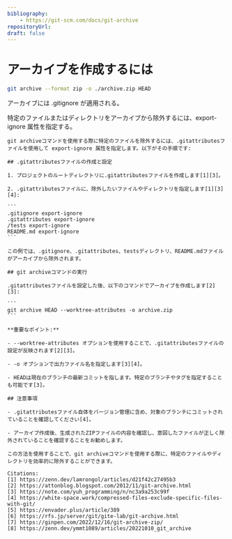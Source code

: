 ```yaml
---
bibliography: 
    - https://git-scm.com/docs/git-archive
repositoryUrl:
draft: false
---
```


# アーカイブを作成するには

```bash
git archive --format zip -o ./archive.zip HEAD
```

アーカイブには .gitignore が適用される。

特定のファイルまたはディレクトリをアーカイブから除外するには、export-ignore 属性を指定する。

    git archiveコマンドを使用する際に特定のファイルを除外するには、.gitattributesファイルを使用して export-ignore 属性を指定します。以下がその手順です:

    ## .gitattributesファイルの作成と設定

    1. プロジェクトのルートディレクトリに.gitattributesファイルを作成します[1][3]。

    2. .gitattributesファイルに、除外したいファイルやディレクトリを指定します[1][3][4]:

    ```
    .gitignore export-ignore
    .gitattributes export-ignore
    /tests export-ignore
    README.md export-ignore
    ```

    この例では、.gitignore、.gitattributes、testsディレクトリ、README.mdファイルがアーカイブから除外されます。

    ## git archiveコマンドの実行

    .gitattributesファイルを設定した後、以下のコマンドでアーカイブを作成します[2][3]:

    ```
    git archive HEAD --worktree-attributes -o archive.zip
    ```

    **重要なポイント:**

    - --worktree-attributes オプションを使用することで、.gitattributesファイルの設定が反映されます[2][3]。

    - -o オプションで出力ファイル名を指定します[3][4]。

    - HEADは現在のブランチの最新コミットを指します。特定のブランチやタグを指定することも可能です[3]。

    ## 注意事項

    - .gitattributesファイル自体をバージョン管理に含め、対象のブランチにコミットされていることを確認してください[4]。

    - アーカイブ作成後、生成されたZIPファイルの内容を確認し、意図したファイルが正しく除外されていることを確認することをお勧めします。

    この方法を使用することで、git archiveコマンドを使用する際に、特定のファイルやディレクトリを効率的に除外することができます。

    Citations:
    [1] https://zenn.dev/lamrongol/articles/d21f42c27495b3
    [2] https://attonblog.blogspot.com/2012/11/git-archive.html
    [3] https://note.com/yuh_programming/n/nc3a9a253c99f
    [4] https://white-space.work/compressed-files-exclude-specific-files-with-git/
    [5] https://envader.plus/article/389
    [6] https://rfs.jp/server/git/gite-lab/git-archive.html
    [7] https://ginpen.com/2022/12/16/git-archive-zip/
    [8] https://zenn.dev/ymmt1089/articles/20221010_git_archive
